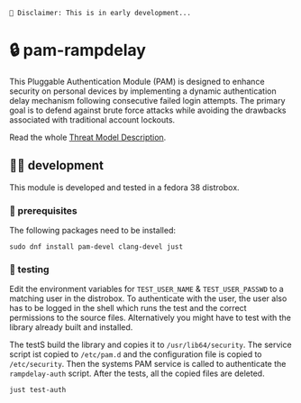 ```
🚧 Disclaimer: This is in early development...
```
# 🔒️ pam-rampdelay
This Pluggable Authentication Module (PAM) is designed to enhance security on personal devices by implementing a dynamic authentication delay mechanism following consecutive failed login attempts. The primary goal is to defend against brute force attacks while avoiding the drawbacks associated with traditional account lockouts.

Read the whole [Threat Model Description](THREAT_MODEL.md).

## 🧑‍💻 development
This module is developed and tested in a fedora 38 distrobox.
### 🔨 prerequisites
The following packages need to be installed:
```console
sudo dnf install pam-devel clang-devel just
```
### 🧪 testing
Edit the environment variables for `TEST_USER_NAME` & `TEST_USER_PASSWD` to a matching user in the distrobox. To authenticate with the user, the user also has to be logged in the shell which runs the test and the correct permissions to the source files. Alternatively you might have to test with the library already built and installed.

The testS build the library and copies it to `/usr/lib64/security`. The service script ist copied to `/etc/pam.d`
and the configuration file is copied to `/etc/security`. Then the systems PAM service is called to authenticate the `rampdelay-auth` script. After the tests, all the copied files are deleted.

```console
just test-auth
```